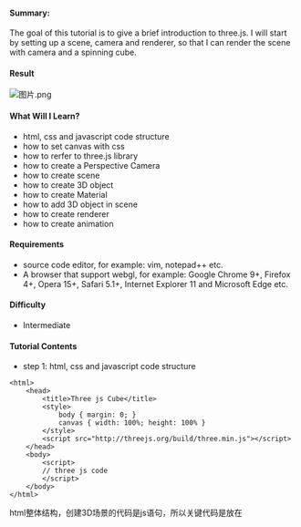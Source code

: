 ﻿#### Summary:

The goal of this tutorial is to give a brief introduction to three.js. I will start by setting up a scene, camera and renderer, so that I can render the scene with camera and a spinning cube.

#### Result
![图片.png](https://res.cloudinary.com/hpiynhbhq/image/upload/v1516862179/did1hjv0vehag0h1pktj.png)


#### What Will I Learn?

- html, css and javascript code structure
- how to set canvas with css
- how to rerfer to three.js library
- how to create a Perspective Camera
- how to create scene
- how to create 3D object
- how to create Material
- how to add 3D object in scene
- how to create renderer
- how to create animation

#### Requirements

- source code editor, for example: vim, notepad++ etc.
- A browser that support webgl, for example: Google Chrome 9+, Firefox 4+, Opera 15+, Safari 5.1+, Internet Explorer 11 and Microsoft Edge etc.

#### Difficulty

- Intermediate

#### Tutorial Contents

- step 1: html, css and javascript code structure
```
<html>
	<head>
		<title>Three js Cube</title>
		<style>
			body { margin: 0; }
			canvas { width: 100%; height: 100% }
		</style>
		<script src="http://threejs.org/build/three.min.js"></script>
	</head>
	<body>
        <script>
        // three js code
        </script>
    </body>
</html>
```
html整体结构，创建3D场景的代码是js语句，所以关键代码是放在<script>里面。下面将详细讲解关键代码。

- step 2: how to set canvas with css

```
canvas { width: 100%; height: 100% }
```

- step 3: how to rerfer to three.js library

```
<script src="http://threejs.org/build/three.min.js"></script>
```

- step 4: how to create a Perspective Camera

```
camera = new THREE.PerspectiveCamera( 70, window.innerWidth / window.innerHeight, 0.01, 10 );
camera.position.z = 1;
```

- step 5: how to create scene

```
scene = new THREE.Scene();
```

- step 6: how to create 3D object

```
geometry = new THREE.BoxGeometry( 0.2, 0.2, 0.2 );
```

- step 7: how to create Material

```
material = new THREE.MeshNormalMaterial();
mesh = new THREE.Mesh( geometry, material );
```

- step 8: how to add 3D object in scene

```
scene.add( mesh );
```

- step 9：how to create renderer

```
renderer = new THREE.WebGLRenderer( { antialias: true } );
renderer.setSize( window.innerWidth, window.innerHeight );
```

- step 10: how to create animation

```
requestAnimationFrame( animate );
mesh.rotation.x += 0.01;
mesh.rotation.y += 0.02;
renderer.render( scene, camera );
```

- full source code：
---
```
<html>
	<head>
		<title>Three js Cube</title>
		<style>
			body { margin: 0; }
			canvas { width: 100%; height: 100% }
		</style>
		<script src="http://threejs.org/build/three.min.js"></script>
	</head>
	<body>
<script>
	var camera, scene, renderer;
	var geometry, material, mesh;

	init();
	animate();

	function init()
	{
		camera = new THREE.PerspectiveCamera( 70, window.innerWidth / window.innerHeight, 0.01, 10 );
		camera.position.z = 1;
		scene = new THREE.Scene();
		geometry = new THREE.BoxGeometry( 0.2, 0.2, 0.2 );
		material = new THREE.MeshNormalMaterial();
		mesh = new THREE.Mesh( geometry, material );
		scene.add( mesh );
		renderer = new THREE.WebGLRenderer( { antialias: true } );
		renderer.setSize( window.innerWidth, window.innerHeight );
		document.body.appendChild( renderer.domElement );
	}
	function animate()
	{
		requestAnimationFrame( animate );
		mesh.rotation.x += 0.01;
		mesh.rotation.y += 0.02;
		renderer.render( scene, camera );
	}
</script>
</body>
</html>
```

---
- verify：

copy&paste above full source code to editor，save it to HTML file，then load it into the browser that supports webgl. Enjoy!

---
# Below is the chinese version

#### 可以学到什么?

- html,css javascript代码整体结构
- 怎么设置画布大小
- 怎么引用three.js
- 怎么创建透视投影的相机
- 怎么创建场景
- 怎么场景3D几何体
- 怎么创建材质
- 怎么将3D几何体添加到场景中
- 怎么创建渲染器
- 怎么创建动画

#### 需要的准备条件

- 代码编辑器，比如vim，notepad++等
- 支持webgl的浏览器，比如Google Chrome 9+, Firefox 4+, Opera 15+, Safari 5.1+, Internet Explorer 11 and Microsoft Edge等

#### 难易程度

- 中等

#### 教程内容
- 步骤1：html,css javascript代码整体结构，用于创建3D场景的代码是javascript语句，放在<script>里面。下面将详细讲解关键代码。
```
<html>
	<head>
		<title>Three js Cube</title>
		<style>
			body { margin: 0; }
			canvas { width: 100%; height: 100% }
		</style>
		<script src="http://threejs.org/build/three.min.js"></script>
	</head>
	<body>
	<script>
		// three js code
	</script>
	</body>
</html>
```

- 步骤2：怎么设置画布大小

```
canvas { width: 100%; height: 100% }
```

- 步骤3：怎么引用three.js

```
<script src="http://threejs.org/build/three.min.js"></script>
```

- 步骤4：怎么创建透视投影的相机

```
camera = new THREE.PerspectiveCamera( 70, window.innerWidth / window.innerHeight, 0.01, 10 );
camera.position.z = 1;
```

- 步骤5：怎么创建场景

```
scene = new THREE.Scene();
```

- 步骤6：怎么场景3D几何体

```
geometry = new THREE.BoxGeometry( 0.2, 0.2, 0.2 );
```

- 步骤7：怎么创建材质

```
material = new THREE.MeshNormalMaterial();
mesh = new THREE.Mesh( geometry, material );
```

- 步骤8：怎么将3D几何体添加到场景中

```
scene.add( mesh );
```

- 步骤9：怎么创建渲染器

```
renderer = new THREE.WebGLRenderer( { antialias: true } );
renderer.setSize( window.innerWidth, window.innerHeight );
```

- 步骤10：怎么创建动画

```
requestAnimationFrame( animate );
mesh.rotation.x += 0.01;
mesh.rotation.y += 0.02;
renderer.render( scene, camera );
```

- 完整代码如下：
---
```
<html>
	<head>
		<title>Three js Cube</title>
		<style>
			body { margin: 0; }
			canvas { width: 100%; height: 100% }
		</style>
		<script src="http://threejs.org/build/three.min.js"></script>
	</head>
	<body>
<script>
	var camera, scene, renderer;
	var geometry, material, mesh;

	init();
	animate();

	function init()
	{
		camera = new THREE.PerspectiveCamera( 70, window.innerWidth / window.innerHeight, 0.01, 10 );
		camera.position.z = 1;
		scene = new THREE.Scene();
		geometry = new THREE.BoxGeometry( 0.2, 0.2, 0.2 );
		material = new THREE.MeshNormalMaterial();
		mesh = new THREE.Mesh( geometry, material );
		scene.add( mesh );
		renderer = new THREE.WebGLRenderer( { antialias: true } );
		renderer.setSize( window.innerWidth, window.innerHeight );
		document.body.appendChild( renderer.domElement );
	}
	function animate()
	{
		requestAnimationFrame( animate );
		mesh.rotation.x += 0.01;
		mesh.rotation.y += 0.02;
		renderer.render( scene, camera );
	}
</script>
</body>
</html>
```

---
- 验证：
将上面完整的代码复制粘贴到编辑器中，保存为扩展名为html的文件，然后在支持webgl的浏览器中打开即可以看到旋转的方块。